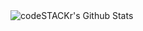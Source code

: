 <img align="left" alt="codeSTACKr's Github Stats" src="https://github-readme-stats.vercel.app/api?username=santojon&show_icons=true&hide_border=true" />
